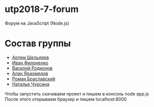 # utp2018-7-forum
Форум на JavaScript (Node.js)

# Состав группы
- [Артем Шельдяев](https://github.com/cmashinho)
- [Иван Филоненко](https://github.com/SpeedyGonzaless)
- [Василий Родионов](https://github.com/rodionovv)
- [Алан Ярахмедов](https://github.com/OneMythicalMan)
- [Роман Браславский](https://github.com/hdstrgsx)
- [Наталья Чурсина](https://github.com/kwk18)

Чтобы запустить скачиваем проект и пишем в консоль node app.js 
После этого открываем браузер и пишем localhost:8000
